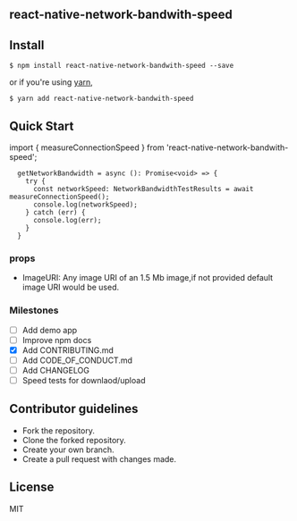 ## react-native-network-bandwith-speed

## Install

```
$ npm install react-native-network-bandwith-speed --save
```

or if you're using [yarn](https://yarnpkg.com),

```
$ yarn add react-native-network-bandwith-speed
```

## Quick Start

import { measureConnectionSpeed } from 'react-native-network-bandwith-speed';
```
  getNetworkBandwidth = async (): Promise<void> => {
    try {
      const networkSpeed: NetworkBandwidthTestResults = await measureConnectionSpeed();
      console.log(networkSpeed);    
    } catch (err) {
      console.log(err);  
    }
  }
```

### props
* ImageURI: Any image URI of an 1.5 Mb image,if not provided default image URI would be used. 


### Milestones

- [ ] Add demo app
- [ ] Improve npm docs
- [X] Add CONTRIBUTING.md
- [ ] Add CODE_OF_CONDUCT.md
- [ ] Add CHANGELOG
- [ ] Speed tests for downlaod/upload

## Contributor guidelines

- Fork the repository.
- Clone the forked repository.
- Create your own branch.
- Create a pull request with changes made.


License
----

MIT

```
